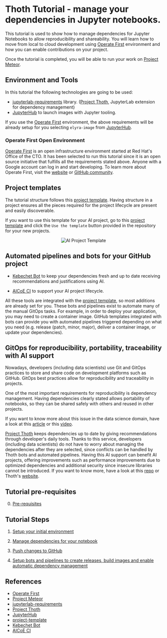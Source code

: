 # Thoth Tutorial - manage your dependencies in Jupyter notebooks.

This tutorial is used to show how to manage dependencies for Jupyter Notebooks to allow reproducibility and shareability. You will learn how to move from local to cloud development using [Operate First][1] environment and how you can enable contributions on your project.

Once the tutorial is completed, you will be able to run your work on [Project Meteor][2].

## Environment and Tools

In this tutorial the following technologies are going to be used:

- [jupyterlab-requirements][3] library. ([Project Thoth][4], JupyterLab extension for dependency management)
- [JupyterHub][5] to launch images with Jupyter tooling.

If you use the [Operate First][1] environment, the above requirements will be already setup for you selecting `elyra-image` from [JupyterHub][5].

### Operate First Open Environment

[Operate First][1] is an open infrastructure environment started at Red Hat's Office of the CTO. It has been selected to run this tutorial since it is an open source initiative that fulfills all the requirements stated above. Anyone with a Google account can log in and start developing. To learn more about Operate First, visit the [website](https://www.operate-first.cloud/) or [GitHub community](https://github.com/operate-first).


## Project templates

The tutorial structure follows this [project template][6]. Having structure in a project ensures all the pieces required for the project lifecycle are present and easily discoverable.

If you want to use this template for your AI project, go to this [project template][6] and click the `Use the template` button provided in the repository for your new projects.

<div style="text-align:center">
<img alt="AI Project Template" src="https://raw.githubusercontent.com/AICoE/manage-dependencies-tutorial/master/docs/images/AIProjectTemplate.png">
</div>


## Automated pipelines and bots for your GitHub project

- [Kebechet Bot][7] to keep your dependencies fresh and up to date receiving recommendations and justifications using AI.

- [AICoE CI][8] to support your AI project lifecycle.

All these tools are integrated with the [project template][6], so most additions are already set for you.
These bots and pipelines exist to automate many of the manual GitOps tasks. For example, in order to deploy your application, you may need to create a container image. GitHub templates integrated with bots can provide you with automated pipelines triggered depending on what you need (e.g. release (patch, minor, major), deliver a container image, or update your dependencies).


## GitOps for reproducibility, portability, traceability with AI support

Nowadays, developers (including data scientists) use Git and GitOps practices to store and share code on development platforms such as GitHub. GitOps best practices allow for reproducibility and traceability in projects.

One of the most important requirements for reproducibility is dependency management. Having dependencies clearly stated allows portability of notebooks, so they can be shared safely with others and reused in other projects.

If you want to know more about this issue in the data science domain, have a look at this [article](https://developers.redhat.com/blog/2021/03/19/managing-python-dependencies-with-the-thoth-jupyterlab-extension/) or this [video](https://www.youtube.com/watch?v=ifyQ2oSxjnU).

[Project Thoth][4] keeps dependencies up to date by giving recommendations through developer's daily tools. Thanks to this service, developers (including data scientists) do not have to worry about managing the dependencies after they are selected, since conflicts can be handled by Thoth bots and automated pipelines. Having this AI support can benefit AI projects, offering improvements such as performance improvements due to optimized dependencies and additional security since insecure libraries cannot be introduced. If you want to know more, have a look at this [repo](https://github.com/thoth-station/jupyterlab-requirements) or Thoth's [website](https://thoth-station.ninja/docs/developers/adviser/integration.html).


## Tutorial pre-requisites

0. [Pre-requisites](./docs/pre-requisite.md)

## Tutorial Steps

1. [Setup your initial environment](./docs/setup-initial-environment.md)

2. [Manage dependencies for your notebook](./docs/start-notebook-and-manage-dependencies.md)

3. [Push changes to GitHub](./docs/source/push-changes.md)

4. [Setup bots and pipelines to create releases, build images and enable automatic dependency management](./docs/thoth-aicoe-services.md)


## References

* [Operate First][1]
* [Project Meteor][2]
* [jupyterlab-requirements][3]
* [Project Thoth][4]
* [JupyterHub][5]
* [project-template][6]
* [Kebechet Bot][7]
* [AICoE CI][8]

[1]: https://www.operate-first.cloud/
[2]: https://github.com/AICoE/meteor
[3]: https://github.com/thoth-station/jupyterlab-requirements
[4]: https://jupyter.org/hub
[5]: https://thoth-station.ninja/
[6]: https://github.com/aicoe-aiops/project-template
[7]: https://github.com/marketplace/khebhut
[8]: https://github.com/AICoE/aicoe-ci
